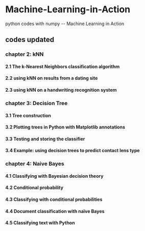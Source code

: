 ﻿# Machine-Learning-in-Action
python codes with numpy -- Machine Learning in Action

## **codes updated**
### chapter 2: kNN
#### 2.1 The k-Nearest Neighbors classification algorithm
#### 2.2 using kNN on results from a dating site
#### 2.3 using kNN on a handwriting recognition system

### chapter 3: Decision Tree

#### 3.1 Tree construction

#### 3.2 Plotting trees in Python with Matplotlib annotations

#### 3.3 Testing and storing the classifier

#### 3.4 Example: using decision trees to predict contact lens type 

### chapter 4:  Naive Bayes

#### 4.1 Classifying with Bayesian decision theory 

#### 4.2 Conditional probability 

#### 4.3 Classifying with conditional probabilities 

#### 4.4 Document classification with naïve Bayes 

#### 4.5 Classifying text with Python 